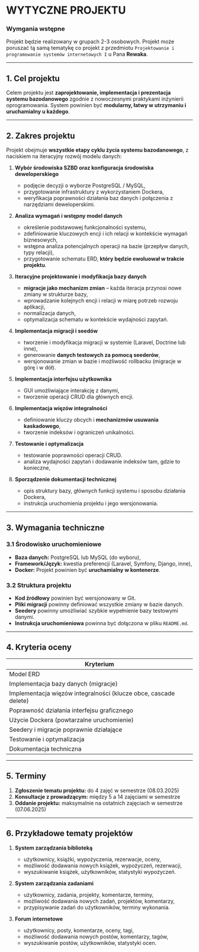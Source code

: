 # WYTYCZNE PROJEKTU

### Wymgania wstępne
Projekt będzie realizowany w grupach 2-3 osobowych. Projekt może poruszać tą samą tematykę co projekt z przedmiotu `Projektowanie i programowanie systemów internetowych I` u Pana **Rewaka**.

----


## **1. Cel projektu**
Celem projektu jest **zaprojektowanie, implementacja i prezentacja systemu bazodanowego** zgodnie z nowoczesnymi praktykami inżynierii oprogramowania. System powinien być **modularny, łatwy w utrzymaniu i uruchamialny u każdego**.

---

## **2. Zakres projektu**
Projekt obejmuje **wszystkie etapy cyklu życia systemu bazodanowego**, z naciskiem na iteracyjny rozwój modelu danych:

1. **Wybór środowiska SZBD oraz konfiguracja środowiska deweloperskiego**
    - podjęcie decyzji o wyborze PostgreSQL / MySQL,
    - przygotowanie infrastruktury z wykorzystaniem Dockera,
    - weryfikacja poprawności działania baz danych i połączenia z narzędziami deweloperskimi.

2. **Analiza wymagań i wstępny model danych**
    - określenie podstawowej funkcjonalności systemu,
    - zdefiniowanie kluczowych encji i ich relacji w kontekście wymagań biznesowych,
    - wstępna analiza potencjalnych operacji na bazie (przepływ danych, typy relacji),
    - przygotowanie schematu ERD, **który będzie ewoluował w trakcie projektu**.

3. **Iteracyjne projektowanie i modyfikacja bazy danych**
    - **migracje jako mechanizm zmian** – każda iteracja przynosi nowe zmiany w strukturze bazy,
    - wprowadzanie kolejnych encji i relacji w miarę potrzeb rozwoju aplikacji,
    - normalizacja danych,
    - optymalizacja schematu w kontekście wydajności zapytań.

4. **Implementacja migracji i seedów**
    - tworzenie i modyfikacja migracji w systemie (Laravel, Doctrine lub inne),
    - generowanie **danych testowych za pomocą seederów**,
    - wersjonowanie zmian w bazie i możliwość rollbacku (migracje w górę i w dół).

5. **Implementacja interfejsu użytkownika**
    - GUI umożliwiające interakcję z danymi,
    - tworzenie operacji CRUD dla głównych encji.

6. **Implementacja więzów integralności**
    - definiowanie kluczy obcych i **mechanizmów usuwania kaskadowego**,
    - tworzenie indeksów i ograniczeń unikalności.

7. **Testowanie i optymalizacja**
    - testowanie poprawności operacji CRUD.
    - analiza wydajności zapytań i dodawanie indeksów tam, gdzie to konieczne,

8. **Sporządzenie dokumentacji technicznej**
    - opis struktury bazy, głównych funkcji systemu i sposobu działania Dockera,
    - instrukcja uruchomienia projektu i jego wersjonowania.

---

## **3. Wymagania techniczne**
### **3.1 Środowisko uruchomieniowe**
- **Baza danych:** PostgreSQL lub MySQL (do wyboru),
- **Framework/Język:** kwestia preferencji (Laravel, Symfony, Django, inne),
- **Docker:** Projekt powinien być **uruchamialny w kontenerze**.

### **3.2 Struktura projektu**
- **Kod źródłowy** powinien być wersjonowany w Git.
- **Pliki migracji** powinny definiować wszystkie zmiany w bazie danych.
- **Seedery** powinny umożliwiać szybkie wypełnienie bazy testowymi danymi.
- **Instrukcja uruchomieniowa** powinna być dołączona w pliku `README.md`.

---

## **4. Kryteria oceny**
| **Kryterium**                                                    |
|------------------------------------------------------------------|
| Model ERD                                                        |
| Implementacja bazy danych (migracje)                             |
| Implementacja więzów integralności (klucze obce, cascade delete) |
| Poprawność działania interfejsu graficznego                      | 
| Użycie Dockera (powtarzalne uruchomienie)                        |
| Seedery i migracje poprawnie działające                          | 
| Testowanie i optymalizacja                                       |
| Dokumentacja techniczna                                          | 

---

## **5. Terminy**
1. **Zgłoszenie tematu projektu:** do 4 zajęć w semestrze (08.03.2025)
2. **Konsultacje z prowadzącym:** między 5 a 14 zajęciami w semestrze
3. **Oddanie projektu:** maksymalnie na ostatnich zajęciach w semestrze (07.06.2025)

---

## **6. Przykładowe tematy projektów**
1. **System zarządzania biblioteką**
    - użytkownicy, książki, wypożyczenia, rezerwacje, oceny,
    - możliwość dodawania nowych książek, wypożyczeń, rezerwacji,
    - wyszukiwanie książek, użytkowników, statystyki wypożyczeń.

2. **System zarządzania zadaniami**
    - użytkownicy, zadania, projekty, komentarze, terminy,
    - możliwość dodawania nowych zadań, projektów, komentarzy,
    - przypisywanie zadań do użytkowników, terminy wykonania.

3. **Forum internetowe**
    - użytkownicy, posty, komentarze, oceny, tagi,
    - możliwość dodawania nowych postów, komentarzy, tagów,
    - wyszukiwanie postów, użytkowników, statystyki ocen.
